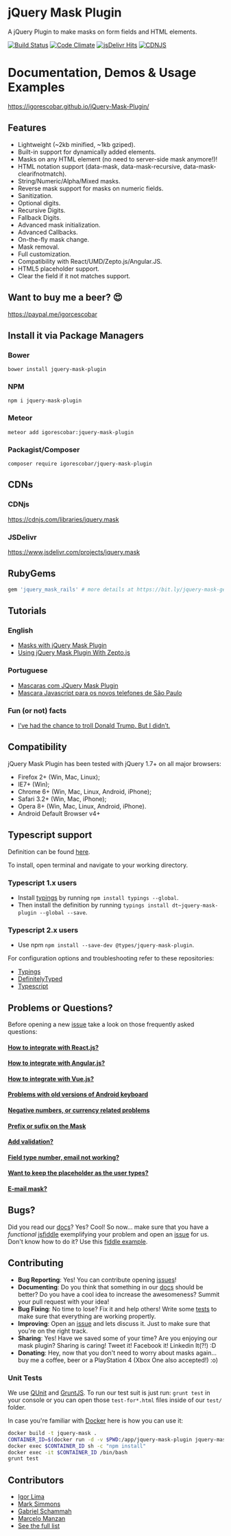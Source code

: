 # jQuery Mask Plugin
A jQuery Plugin to make masks on form fields and HTML elements.

[![Build Status](https://travis-ci.org/igorescobar/jQuery-Mask-Plugin.png)](https://travis-ci.org/igorescobar/jQuery-Mask-Plugin)
[![Code Climate](https://codeclimate.com/github/igorescobar/jQuery-Mask-Plugin.png)](https://codeclimate.com/github/igorescobar/jQuery-Mask-Plugin)
[![jsDelivr Hits](https://data.jsdelivr.com/v1/package/npm/jquery-mask-plugin/badge?style=rounded)](https://www.jsdelivr.com/package/npm/jquery-mask-plugin)
[![CDNJS](https://img.shields.io/cdnjs/v/jquery.mask.svg)](https://cdnjs.com/libraries/jquery.mask)

# Documentation, Demos & Usage Examples
https://igorescobar.github.io/jQuery-Mask-Plugin/

## Features

  * Lightweight (~2kb minified, ~1kb gziped).
  * Built-in support for dynamically added elements.
  * Masks on any HTML element (no need to server-side mask anymore!)!
  * HTML notation support (data-mask, data-mask-recursive, data-mask-clearifnotmatch).
  * String/Numeric/Alpha/Mixed masks.
  * Reverse mask support for masks on numeric fields.
  * Sanitization.
  * Optional digits.
  * Recursive Digits.
  * Fallback Digits.
  * Advanced mask initialization.
  * Advanced Callbacks.
  * On-the-fly mask change.
  * Mask removal.
  * Full customization.
  * Compatibility with React/UMD/Zepto.js/Angular.JS.
  * HTML5 placeholder support.
  * Clear the field if it not matches support.

## Want to buy me a beer? :heart_eyes:
https://paypal.me/igorcescobar

## Install it via Package Managers
### Bower
`bower install jquery-mask-plugin`
### NPM
`npm i jquery-mask-plugin`
### Meteor
`meteor add igorescobar:jquery-mask-plugin`
### Packagist/Composer
`composer require igorescobar/jquery-mask-plugin`

## CDNs
### CDNjs
https://cdnjs.com/libraries/jquery.mask
### JSDelivr
https://www.jsdelivr.com/projects/jquery.mask

## RubyGems
```ruby
gem 'jquery_mask_rails' # more details at https://bit.ly/jquery-mask-gem
```

## Tutorials
### English
  * [Masks with jQuery Mask Plugin](https://bit.ly/masks-with-jquery-mask-plugin)
  * [Using jQuery Mask Plugin With Zepto.js](https://bit.ly/using-jquery-mask-plugin-with-zeptojs)

### Portuguese
  * [Mascaras com JQuery Mask Plugin](https://bit.ly/mascaras-com-jquery-mask-plugin)
  * [Mascara Javascript para os novos telefones de São Paulo](https://bit.ly/mascara-javascript-para-os-novos-telefones-de-sao-paulo)

### Fun (or not) facts
  * [I’ve had the chance to troll Donald Trump. But I didn’t.](https://www.igorescobar.com/blog/2016/08/21/ive-the-chance-to-troll-donald-trump-but-i-didnt/)

## Compatibility
jQuery Mask Plugin has been tested with jQuery 1.7+ on all major browsers:

 * Firefox 2+ (Win, Mac, Linux);
 * IE7+ (Win);
 * Chrome 6+ (Win, Mac, Linux, Android, iPhone);
 * Safari 3.2+ (Win, Mac, iPhone);
 * Opera 8+ (Win, Mac, Linux, Android, iPhone).
 * Android Default Browser v4+

## Typescript support
Definition can be found [here](https://github.com/DefinitelyTyped/DefinitelyTyped/tree/master/types/jquery-mask-plugin).

To install, open terminal and navigate to your working directory.

### Typescript 1.x users
  * Install [typings](https://github.com/typings/typings) by running `npm install typings --global`.
  * Then install the definition by running `typings install dt~jquery-mask-plugin --global --save`.
### Typescript 2.x users
  * Use npm `npm install --save-dev @types/jquery-mask-plugin`.

For configuration options and troubleshooting refer to these repositories:
* [Typings](https://github.com/typings/typings)
* [DefinitelyTyped](https://github.com/DefinitelyTyped/DefinitelyTyped)
* [Typescript](https://github.com/Microsoft/TypeScript)


## Problems or Questions?
Before opening a new [issue](https://github.com/igorescobar/jQuery-Mask-Plugin/issues) take a look on those frequently asked questions:
#### [How to integrate with React.js?](https://github.com/igorescobar/jQuery-Mask-Plugin/issues/498)
#### [How to integrate with Angular.js?](https://github.com/igorescobar/jQuery-Mask-Plugin/issues/499)
#### [How to integrate with Vue.js?](https://github.com/ankurk91/vue-jquery-mask)
#### [Problems with old versions of Android keyboard](https://github.com/igorescobar/jQuery-Mask-Plugin/issues/135)
#### [Negative numbers, or currency related problems](https://github.com/igorescobar/jQuery-Mask-Plugin/issues/436#issuecomment-253176511)
#### [Prefix or sufix on the Mask](https://github.com/igorescobar/jQuery-Mask-Plugin/issues/166)
#### [Add validation?](https://github.com/igorescobar/jQuery-Mask-Plugin/issues/387#issuecomment-192998092)
#### [Field type number, email not working?](https://github.com/igorescobar/jQuery-Mask-Plugin/issues/450#issuecomment-253225719)
#### [Want to keep the placeholder as the user types?](https://github.com/igorescobar/jQuery-Mask-Plugin/issues/633#issuecomment-350819224)
#### [E-mail mask?](https://github.com/igorescobar/jQuery-Mask-Plugin/issues/582)

## Bugs?
Did you read our [docs](https://igorescobar.github.io/jQuery-Mask-Plugin/docs.html)? Yes? Cool! So now... make sure that you have a *functional* [jsfiddle](https://jsfiddle.net/) exemplifying your problem and open an [issue](https://github.com/igorescobar/jQuery-Mask-Plugin/issues) for us. Don't know how to do it? Use this [fiddle example](https://jsfiddle.net/igorescobar/6pco4om7/).

## Contributing
 * **Bug Reporting**: Yes! You can contribute opening [issues](https://github.com/igorescobar/jQuery-Mask-Plugin/issues)!
 * **Documenting**: Do you think that something in our [docs](https://github.com/igorescobar/jQuery-Mask-Plugin/tree/gh-pages) should be better? Do you have a cool idea to increase the awesomeness? Summit your pull request with your idea!
 * **Bug Fixing**: No time to lose? Fix it and help others! Write some [tests](https://github.com/igorescobar/jQuery-Mask-Plugin/tree/master/test) to make sure that everything are working propertly.
 * **Improving**: Open an [issue](https://github.com/igorescobar/jQuery-Mask-Plugin/issues) and lets discuss it. Just to make sure that you're on the right track.
 * **Sharing**: Yes! Have we saved some of your time? Are you enjoying our mask plugin? Sharing is caring! Tweet it! Facebook it! Linkedin It(?!) :D
 * **Donating**: Hey, now that you don't need to worry about masks again... buy me a coffee, beer or a PlayStation 4 (Xbox One also accepted!) :o)

### Unit Tests
We use [QUnit](https://qunitjs.com/) and [GruntJS](https://gruntjs.com/). To run our test suit is just run: ```grunt test``` in your console or you can open those ```test-for*.html``` files inside of our ```test/``` folder.

In case you're familiar with [Docker](https://www.docker.com/) here is how you can use it:
```bash
docker build -t jquery-mask .
CONTAINER_ID=$(docker run -d -v $PWD:/app/jquery-mask-plugin jquery-mask)
docker exec $CONTAINER_ID sh -c "npm install"
docker exec -it $CONTAINER_ID /bin/bash
grunt test
```

## Contributors
 * [Igor Lima](https://github.com/igorlima)
 * [Mark Simmons](https://github.com/Markipelago)
 * [Gabriel Schammah](https://github.com/gschammah)
 * [Marcelo Manzan](https://github.com/kawamanza)
 * [See the full list](https://github.com/igorescobar/jQuery-Mask-Plugin/graphs/contributors)
